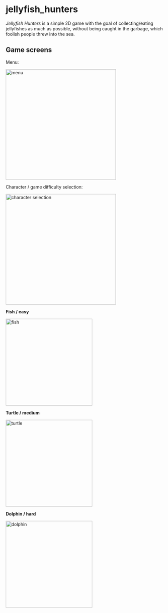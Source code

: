 # jellyfish_hunters
<p><i>Jellyfish Hunters</i> is a simple 2D game with the goal of collecting/eating jellyfishes as much as possible,
without being caught in the garbage, which foolish people threw into the sea.</p>
<h2>Game screens</h2>
<p>Menu:</p>
<img src="https://raw.githubusercontent.com/wnbsmart/jellyfish_hunters/master/Screenshots/Menu.png"
width="350" title="menu">
<p>Character / game difficulty selection:</p>
<img src="https://raw.githubusercontent.com/wnbsmart/jellyfish_hunters/master/Screenshots/Characters%20-%20game%20difficulty.png"
width="350" title="character selection">
<br>
<div>
  <p><b>Fish / easy</b></p>
    <img src="https://raw.githubusercontent.com/wnbsmart/jellyfish_hunters/master/Screenshots/fish.png"
    width="275" title="fish">
  <p><b>Turtle / medium</b></p>
    <img src="https://raw.githubusercontent.com/wnbsmart/jellyfish_hunters/master/Screenshots/turtle.png"
    width="275" title="turtle">
  <p><b>Dolphin / hard</b></p>
    <img src="https://raw.githubusercontent.com/wnbsmart/jellyfish_hunters/master/Screenshots/dolphin.png"
    width="275" title="dolphin">
</div>
